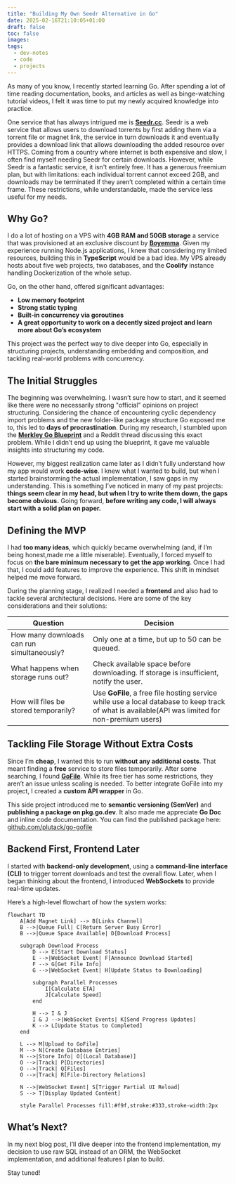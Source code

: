 ```yaml
---
title: "Building My Own Seedr Alternative in Go"
date: 2025-02-16T21:10:05+01:00
draft: false
toc: false
images:
tags: 
  - dev-notes
  - code
  - projects
---
```

As many of you know, I recently started learning Go. After spending a lot of time reading documentation, books, and articles as well as binge-watching tutorial videos, I felt it was time to put my newly acquired knowledge into practice.

One service that has always intrigued me is **[Seedr.cc](https://seedr.cc)**. Seedr is a web service that allows users to download torrents by first adding them via a torrent file or magnet link, the service in turn downloads it and eventually provides a download link that allows downloading the added resource over HTTPS. Coming from a country where internet is both expensive and slow, I often find myself needing Seedr for certain downloads. However, while Seedr is a fantastic service, it isn't entirely free. It has a generous freemium plan, but with limitations: each individual torrent cannot exceed 2GB, and downloads may be terminated if they aren’t completed within a certain time frame. These restrictions, while understandable, made the service less useful for my needs.

## Why Go?

I do a lot of hosting on a VPS with **4GB RAM and 50GB storage** a service that was provisioned at an exclusive discount by **[Boyemma](https://www.webytely.com)**. Given my experience running Node.js applications, I knew that considering my limited resources, building this in **TypeScript** would be a bad idea. My VPS already hosts about five web projects, two databases, and the **Coolify** instance handling Dockerization of the whole setup.

Go, on the other hand, offered significant advantages:
- **Low memory footprint**
- **Strong static typing**
- **Built-in concurrency via goroutines**
- **A great opportunity to work on a decently sized project and learn more about Go’s ecosystem**

This project was the perfect way to dive deeper into Go, especially in structuring projects, understanding embedding and composition, and tackling real-world problems with concurrency.

## The Initial Struggles

The beginning was overwhelming. I wasn’t sure how to start, and it seemed like there were no necessarily strong "official" opinions on project structuring. Considering the chance of encountering cyclic dependency import problems and the new folder-like package structure Go exposed me to, this led to **days of procrastination**. During my research, I stumbled upon the **[Merkley Go Blueprint](https://docs.go-blueprint.dev/)** and a Reddit thread discussing this exact problem. While I didn’t end up using the blueprint, it gave me valuable insights into structuring my code.

However, my biggest realization came later as I didn’t fully understand how my app would work **code-wise**. I knew what I wanted to build, but when I started brainstorming the actual implementation, I saw gaps in my understanding. This is something I’ve noticed in many of my past projects: **things seem clear in my head, but when I try to write them down, the gaps become obvious.** Going forward, **before writing any code, I will always start with a solid plan on paper.**


## Defining the MVP

I had **too many ideas**, which quickly became overwhelming (and, if I’m being honest,made me a little miserable). Eventually, I forced myself to focus on **the bare minimum necessary to get the app working**. Once I had that, I could add features to improve the experience. This shift in mindset helped me move forward.

During the planning stage, I realized I needed a **frontend** and also had to tackle several architectural decisions. Here are some of the key considerations and their solutions:

| Question | Decision |
|----------|----------|
| How many downloads can run simultaneously? | Only one at a time, but up to 50 can be queued. |
| What happens when storage runs out? | Check available space before downloading. If storage is insufficient, notify the user. |
| How will files be stored temporarily? | Use **GoFile**, a free file hosting service while use a local database to keep track of what is available(API was limited for non-premium users) |

## Tackling File Storage Without Extra Costs

Since I’m **cheap**, I wanted this to run **without any additional costs**. That meant finding a **free** service to store files temporarily. After some searching, I found **[GoFile](https://gofile.io)**. While its free tier has some restrictions, they aren’t an issue unless scaling is needed. To better integrate GoFile into my project, I created a **custom API wrapper** in Go.

This side project introduced me to **semantic versioning (SemVer)** and **publishing a package on pkg.go.dev**. It also made me appreciate **Go Doc** and inline code documentation. You can find the published package here:
[github.com/plutack/go-gofile](https://pkg.go.dev/github.com/plutack/go-gofile)

## Backend First, Frontend Later

I started with **backend-only development**, using a **command-line interface (CLI)** to trigger torrent downloads and test the overall flow. Later, when I began thinking about the frontend, I introduced **WebSockets** to provide real-time updates.

Here’s a high-level flowchart of how the system works:

```mermaid
flowchart TD
    A[Add Magnet Link] --> B[Links Channel]
    B -->|Queue Full| C[Return Server Busy Error]
    B -->|Queue Space Available| D[Download Process]
    
    subgraph Download Process
        D --> E[Start Download Status]
        E -->|WebSocket Event| F[Announce Download Started]
        F --> G[Get File Info]
        G -->|WebSocket Event| H[Update Status to Downloading]
        
        subgraph Parallel Processes
            I[Calculate ETA]
            J[Calculate Speed]
        end
        
        H --> I & J
        I & J -->|WebSocket Events| K[Send Progress Updates]
        K --> L[Update Status to Completed]
    end
    
    L --> M[Upload to GoFile]
    M --> N[Create Database Entries]
    N -->|Store Info| O[(Local Database)]
    O -->|Track| P[Directories]
    O -->|Track| Q[Files]
    O -->|Track| R[File-Directory Relations]
    
    N -->|WebSocket Event| S[Trigger Partial UI Reload]
    S --> T[Display Updated Content]
    
    style Parallel Processes fill:#f9f,stroke:#333,stroke-width:2px
```

## What’s Next?

In my next blog post, I’ll dive deeper into the frontend implementation, my decision to use raw SQL instead of an ORM, the WebSocket implementation, and additional features I plan to build.

Stay tuned!
